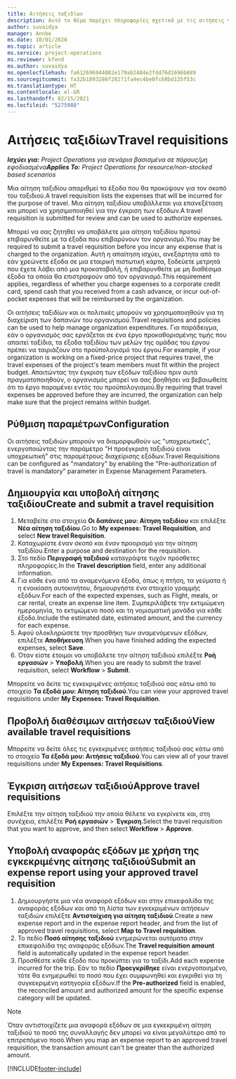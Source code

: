 ```yaml
---
title: Αιτήσεις ταξιδίων
description: Αυτό το θέμα παρέχει πληροφορίες σχετικά με τις αιτήσεις για ταξίδια.
author: suvaidya
manager: Annbe
ms.date: 10/01/2020
ms.topic: article
ms.service: project-operations
ms.reviewer: kfend
ms.author: suvaidya
ms.openlocfilehash: fa612696944082e179ab2484e2fdd76d1696b889
ms.sourcegitcommit: fa32b1893286f20271fa4ec4be8fc68bd135f53c
ms.translationtype: HT
ms.contentlocale: el-GR
ms.lasthandoff: 02/15/2021
ms.locfileid: "5275988"
---
```

# <a name="travel-requisitions"></a><span data-ttu-id="f89f2-103">Αιτήσεις ταξιδίων</span><span class="sxs-lookup"><span data-stu-id="f89f2-103">Travel requisitions</span></span>

<span data-ttu-id="f89f2-104">_**Ισχύει για:** Project Operations για σενάρια βασισμένα σε πόρους/μη εφοδιασμένα_</span><span class="sxs-lookup"><span data-stu-id="f89f2-104">_**Applies To:** Project Operations for resource/non-stocked based scenarios_</span></span>

<span data-ttu-id="f89f2-105">Μια αίτηση ταξιδίου απαριθμεί τα έξοδα που θα προκύψουν για τον σκοπό του ταξιδιού.</span><span class="sxs-lookup"><span data-stu-id="f89f2-105">A travel requisition lists the expenses that will be incurred for the purpose of travel.</span></span> <span data-ttu-id="f89f2-106">Μια αίτηση ταξιδίου υποβάλλεται για επανεξέταση και μπορεί να χρησιμοποιηθεί για την έγκριση των εξόδων.</span><span class="sxs-lookup"><span data-stu-id="f89f2-106">A travel requisition is submitted for review and can be used to authorize expenses.</span></span>

<span data-ttu-id="f89f2-107">Μπορεί να σας ζητηθεί να υποβάλετε μια αίτηση ταξιδίου προτού επιβαρυνθείτε με τα έξοδα που επιβαρύνουν τον οργανισμό.</span><span class="sxs-lookup"><span data-stu-id="f89f2-107">You may be required to submit a travel requisition before you incur any expense that is charged to the organization.</span></span> <span data-ttu-id="f89f2-108">Αυτή η απαίτηση ισχύει, ανεξάρτητα από το εάν χρεώνετε έξοδα σε μια εταιρική πιστωτική κάρτα, ξοδεύετε μετρητά που έχετε λάβει από μια προκαταβολή, ή επιβαρυνθείτε με μη διαθέσιμα έξοδα τα οποία θα επιστραφούν από τον οργανισμό.</span><span class="sxs-lookup"><span data-stu-id="f89f2-108">This requirement applies, regardless of whether you charge expenses to a corporate credit card, spend cash that you received from a cash advance, or incur out-of-pocket expenses that will be reimbursed by the organization.</span></span>

<span data-ttu-id="f89f2-109">Οι αιτήσεις ταξιδίων και οι πολιτικές μπορούν να χρησιμοποιηθούν για τη διαχείριση των δαπανών του οργανισμού.</span><span class="sxs-lookup"><span data-stu-id="f89f2-109">Travel requisitions and policies can be used to help manage organization expenditures.</span></span> <span data-ttu-id="f89f2-110">Για παράδειγμα, εάν ο οργανισμός σας εργάζεται σε ένα έργο προκαθορισμένης τιμής που απαιτεί ταξίδια, τα έξοδα ταξιδίου των μελών της ομάδας του έργου πρέπει να ταιριάζουν στο προϋπολογισμό του έργου.</span><span class="sxs-lookup"><span data-stu-id="f89f2-110">For example, if your organization is working on a fixed-price project that requires travel, the travel expenses of the project's team members must fit within the project budget.</span></span> <span data-ttu-id="f89f2-111">Απαιτώντας την έγκριση των εξόδων ταξιδίου πριν αυτά πραγματοποιηθούν, ο οργανισμός μπορεί να σας βοηθήσει να βεβαιωθείτε ότι το έργο παραμένει εντός του προϋπολογισμού.</span><span class="sxs-lookup"><span data-stu-id="f89f2-111">By requiring that travel expenses be approved before they are incurred, the organization can help make sure that the project remains within budget.</span></span>

## <a name="configuration"></a><span data-ttu-id="f89f2-112">Ρύθμιση παραμέτρων</span><span class="sxs-lookup"><span data-stu-id="f89f2-112">Configuration</span></span> 

<span data-ttu-id="f89f2-113">Οι αιτήσεις ταξιδιών μπορούν να διαμορφωθούν ως "υποχρεωτικές", ενεργοποιώντας την παράμετρο "Η προέγκριση ταξιδιού είναι υποχρεωτική" στις παραμέτρους διαχείρισης εξόδων.</span><span class="sxs-lookup"><span data-stu-id="f89f2-113">Travel Requisitions can be configured as "mandatory" by enabling the "Pre-authorization of travel is mandatory" parameter in Expense Management Parameters.</span></span> 

## <a name="create-and-submit-a-travel-requisition"></a><span data-ttu-id="f89f2-114">Δημιουργία και υποβολή αίτησης ταξιδίου</span><span class="sxs-lookup"><span data-stu-id="f89f2-114">Create and submit a travel requisition</span></span>

1. <span data-ttu-id="f89f2-115">Μεταβείτε στο στοιχείο **Οι δαπάνες μου: Αίτηση ταξιδίου** και επιλέξτε **Νέα αίτηση ταξιδίου**.</span><span class="sxs-lookup"><span data-stu-id="f89f2-115">Go to **My expenses: Travel Requisition**, and select **New travel Requisition**.</span></span>
2. <span data-ttu-id="f89f2-116">Καταχωρίστε έναν σκοπό και έναν προορισμό για την αίτηση ταξιδίου.</span><span class="sxs-lookup"><span data-stu-id="f89f2-116">Enter a purpose and destination for the requisition.</span></span>
3. <span data-ttu-id="f89f2-117">Στο πεδίο **Περιγραφή ταξιδιού** καταγράψτε τυχόν πρόσθετες πληροφορίες.</span><span class="sxs-lookup"><span data-stu-id="f89f2-117">In the  **Travel description** field, enter any additional information.</span></span> 
4. <span data-ttu-id="f89f2-118">Για κάθε ένα από τα αναμενόμενα έξοδα, όπως η πτήση, τα γεύματα ή η ενοικίαση αυτοκινήτου, δημιουργήστε ένα στοιχείο γραμμής εξόδων.</span><span class="sxs-lookup"><span data-stu-id="f89f2-118">For each of the expected expenses, such as Flight, meals, or car rental, create an expense line item.</span></span> <span data-ttu-id="f89f2-119">Συμπεριλάβετε την εκτιμώμενη ημερομηνία, το εκτιμώμενο ποσό και τη νομισματική μονάδα για κάθε έξοδο.</span><span class="sxs-lookup"><span data-stu-id="f89f2-119">Include the estimated date, estimated amount, and the currency for each expense.</span></span> 
5. <span data-ttu-id="f89f2-120">Αφού ολοκληρώσετε την προσθήκη των αναμενόμενων εξόδων, επιλέξτε **Αποθήκευση**.</span><span class="sxs-lookup"><span data-stu-id="f89f2-120">When you have finished adding the expected expenses, select **Save**.</span></span>
6. <span data-ttu-id="f89f2-121">Όταν είστε έτοιμοι να υποβάλετε την αίτηση ταξιδιού επιλέξτε **Ροή εργασιών** > **Υποβολή**.</span><span class="sxs-lookup"><span data-stu-id="f89f2-121">When you are ready to submit the travel requisition, select **Workflow** > **Submit**.</span></span>

<span data-ttu-id="f89f2-122">Μπορείτε να δείτε τις εγκεκριμένες αιτήσεις ταξιδιού σας κάτω από το στοιχείο **Τα έξοδά μου: Αίτηση ταξιδιού**.</span><span class="sxs-lookup"><span data-stu-id="f89f2-122">You can view your approved travel requisitions under **My Expenses: Travel Requisition**.</span></span> 

## <a name="view-available-travel-requisitions"></a><span data-ttu-id="f89f2-123">Προβολή διαθέσιμων αιτήσεων ταξιδιού</span><span class="sxs-lookup"><span data-stu-id="f89f2-123">View available travel requisitions</span></span>

<span data-ttu-id="f89f2-124">Μπορείτε να δείτε όλες τις εγκεκριμένες αιτήσεις ταξιδιού σας κάτω από το στοιχείο **Τα έξοδά μου: Αιτήσεις ταξιδιού**.</span><span class="sxs-lookup"><span data-stu-id="f89f2-124">You can view all of your travel requisitions under **My Expenses: Travel Requisitions**.</span></span>

## <a name="approve-travel-requisitions"></a><span data-ttu-id="f89f2-125">Έγκριση αιτήσεων ταξιδιού</span><span class="sxs-lookup"><span data-stu-id="f89f2-125">Approve travel requisitions</span></span>

<span data-ttu-id="f89f2-126">Επιλέξτε την αίτηση ταξιδιού την οποία θέλετε να εγκρίνετε και, στη συνέχεια, επιλέξτε **Ροή εργασιών** > **Έγκριση**.</span><span class="sxs-lookup"><span data-stu-id="f89f2-126">Select the travel requisition that you want to approve, and then select **Workflow** > **Approve**.</span></span>  

## <a name="submit-an-expense-report-using-your-approved-travel-requisition"></a><span data-ttu-id="f89f2-127">Υποβολή αναφοράς εξόδων με χρήση της εγκεκριμένης αίτησης ταξιδιού</span><span class="sxs-lookup"><span data-stu-id="f89f2-127">Submit an expense report using your approved travel requisition</span></span>

1. <span data-ttu-id="f89f2-128">Δημιουργήστε μια νέα αναφορά εξόδων και στην επικεφαλίδα της αναφοράς εξόδων και από τη λίστα των εγκεκριμένων αιτήσεων ταξιδιών επιλέξτε **Αντιστοίχιση για αίτηση ταξιδιού**.</span><span class="sxs-lookup"><span data-stu-id="f89f2-128">Create a new expense report and in the expense report header, and from the list of approved travel requisitions, select **Map to Travel requisition**.</span></span>
2. <span data-ttu-id="f89f2-129">Το πεδίο **Ποσό αίτησης ταξιδιού** ενημερώνεται αυτόματα στην επικεφαλίδα της αναφοράς εξόδων.</span><span class="sxs-lookup"><span data-stu-id="f89f2-129">The **Travel requisition amount** field is automatically updated in the expense report header.</span></span>
3. <span data-ttu-id="f89f2-130">Προσθέστε κάθε έξοδο που προκύπτει για το ταξίδι.</span><span class="sxs-lookup"><span data-stu-id="f89f2-130">Add each expense incurred for the trip.</span></span> <span data-ttu-id="f89f2-131">Εάν το πεδίο **Προεγκρίθηκε** είναι ενεργοποιημένο, τότε θα ενημερωθεί το ποσό που έχει συμφωνηθεί και εγκριθεί για τη συγκεκριμένη κατηγορία εξόδων.</span><span class="sxs-lookup"><span data-stu-id="f89f2-131">If the **Pre-authorized** field is enabled, the reconciled amount and authorized amount for the specific expense category will be updated.</span></span>

> [!NOTE]
> <span data-ttu-id="f89f2-132">Όταν αντιστοιχίζετε μια αναφορά εξόδων σε μια εγκεκριμένη αίτηση ταξιδιού το ποσό της συναλλαγής δεν μπορεί να είναι μεγαλύτερο από το επιτρεπόμενο ποσό.</span><span class="sxs-lookup"><span data-stu-id="f89f2-132">When you map an expense report to an approved travel requisition, the transaction amount can't be greater than the authorized amount.</span></span> 


[!INCLUDE[footer-include](../includes/footer-banner.md)]